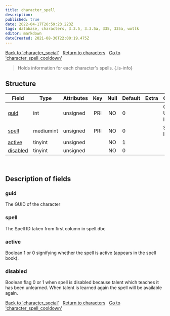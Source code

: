 ```yaml
---
title: character_spell
description: 
published: true
date: 2022-04-17T20:59:23.223Z
tags: database, characters, 3.3.5, 3.3.5a, 335, 335a, wotlk
editor: markdown
dateCreated: 2021-08-30T22:00:19.475Z
---
```


<a href="https://trinitycore.info/en/database/335/characters/character_social" class="mt-5 v-btn v-btn--depressed v-btn--flat v-btn--outlined theme--light v-size--default darkblue--text text--lighten-3"><span class="v-btn__content"><i aria-hidden="true" class="v-icon notranslate v-icon--left mdi mdi-arrow-left theme--light"></i><span>Back to 'character_social'</span></span></a>&nbsp;&nbsp;&nbsp;<a href="https://trinitycore.info/en/database/335/characters/home" class="mt-5 v-btn v-btn--depressed v-btn--flat v-btn--outlined theme--light v-size--default darkblue--text text--lighten-3"><span class="v-btn__content"><i aria-hidden="true" class="v-icon notranslate v-icon--left mdi mdi-home-outline theme--light"></i><span>Return to characters</span></span></a>&nbsp;&nbsp;&nbsp;<a href="https://trinitycore.info/en/database/335/characters/character_spell_cooldown" class="mt-5 v-btn v-btn--depressed v-btn--flat v-btn--outlined theme--light v-size--default darkblue--text text--lighten-3"><span class="v-btn__content"><span>Go to 'character_spell_cooldown'</span><i aria-hidden="true" class="v-icon notranslate v-icon--right mdi mdi-arrow-right theme--light"></i></span></a>

> Holds information for each character's spells.
{.is-info}


## Structure

| Field | Type | Attributes | Key | Null | Default | Extra | Comment |
| --- | --- | --- | :---: | :---: | --- | --- | --- |
| [guid](#guid) | int | unsigned | PRI | NO | 0 |  | Global Unique Identifier |
| [spell](#spell) | mediumint | unsigned | PRI | NO | 0 |  | Spell Identifier |
| [active](#active) | tinyint | unsigned |  | NO | 1 |  |  |
| [disabled](#disabled) | tinyint | unsigned |  | NO | 0 |  |  |
&nbsp;
## Description of fields

### guid
The GUID of the character
&nbsp;

### spell
The Spell ID taken from first column in spell.dbc 
&nbsp;

### active
Boolean 1 or 0 signifying whether the spell is active (appears in the spell book).
&nbsp;

### disabled
Boolean flag 0 or 1 when spell is disabled because talent which teaches it has been unlearned. When talent is learned again the spell will be available again.
&nbsp;

<a href="https://trinitycore.info/en/database/335/characters/character_social" class="mt-5 v-btn v-btn--depressed v-btn--flat v-btn--outlined theme--light v-size--default darkblue--text text--lighten-3"><span class="v-btn__content"><i aria-hidden="true" class="v-icon notranslate v-icon--left mdi mdi-arrow-left theme--light"></i><span>Back to 'character_social'</span></span></a>&nbsp;&nbsp;&nbsp;<a href="https://trinitycore.info/en/database/335/characters/home" class="mt-5 v-btn v-btn--depressed v-btn--flat v-btn--outlined theme--light v-size--default darkblue--text text--lighten-3"><span class="v-btn__content"><i aria-hidden="true" class="v-icon notranslate v-icon--left mdi mdi-home-outline theme--light"></i><span>Return to characters</span></span></a>&nbsp;&nbsp;&nbsp;<a href="https://trinitycore.info/en/database/335/characters/character_spell_cooldown" class="mt-5 v-btn v-btn--depressed v-btn--flat v-btn--outlined theme--light v-size--default darkblue--text text--lighten-3"><span class="v-btn__content"><span>Go to 'character_spell_cooldown'</span><i aria-hidden="true" class="v-icon notranslate v-icon--right mdi mdi-arrow-right theme--light"></i></span></a>

